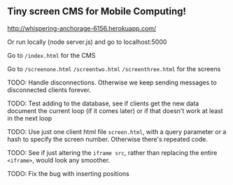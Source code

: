 ## Tiny screen CMS for Mobile Computing!

http://whispering-anchorage-6156.herokuapp.com/

Or run locally (node server.js) and go to localhost:5000

Go to `/index.html` for the CMS  

Go to `/screenone.html` `/screentwo.html` `/screenthree.html` for the screens 

TODO: Handle disconnections. Otherwise we keep sending messages to disconnected clients forever.

TODO: Test adding to the database, see if clients get the new data document the current loop (if it comes later) or if that doesn't work at least in the next loop

TODO: Use just one client html file `screen.html`, with a query parameter or a hash to specify the screen number. Otherwise there's repeated code.
   
TODO: See if just altering the `iframe src`, rather than replacing the entire `<iframe>`, would look any smoother. 
 
TODO: Fix the bug with inserting positions
